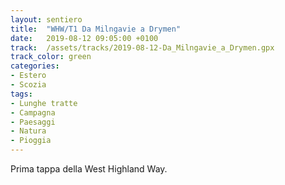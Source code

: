```yaml
---
layout: sentiero
title:  "WHW/T1 Da Milngavie a Drymen"
date:   2019-08-12 09:05:00 +0100
track:  /assets/tracks/2019-08-12-Da_Milngavie_a_Drymen.gpx
track_color: green
categories:
- Estero
- Scozia
tags:
- Lunghe tratte
- Campagna
- Paesaggi
- Natura
- Pioggia
---
```


Prima tappa della West Highland Way.